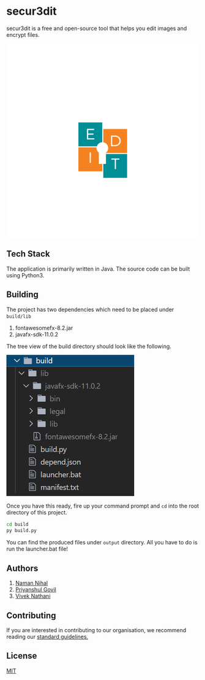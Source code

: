 # secur3dit

secur3dit is a free and open-source tool that helps you edit images and encrypt files.

![Logo](./docs/Logo.png)

## Tech Stack

The application is primarily written in Java. The source code can be built using Python3.

## Building

The project has two dependencies which need to be placed under `build/lib`

1. fontawesomefx-8.2.jar 
2. javafx-sdk-11.0.2

The tree view of the build directory should look like the following. 

![build](./docs/build.PNG)

Once you have this ready, fire up your command prompt and `cd` into the root directory of this project. 

```cmd
cd build
py build.py
```

You can find the produced files under `output` directory. All you have to do is run the launcher.bat file! 

## Authors

1. [Naman Nihal](https://github.com/namannihal) 
2. [Priyanshul Govil](https://github.com/priyanshul-govil) 
3. [Vivek Nathani](https://github.com/secur3dit/standard) 

## Contributing

If you are interested in contributing to our organisation, we recommend reading our [standard guidelines.](https://github.com/secur3dit/standard)

## License

[MIT](./LICENSE.md)
